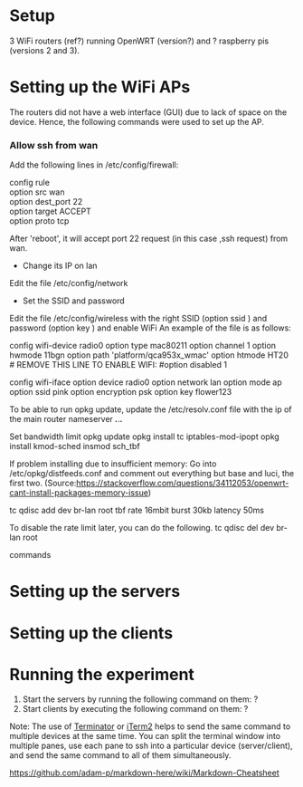 # Setup

3 WiFi routers (ref?) running OpenWRT (version?) and ? raspberry pis (versions 2 and 3).


# Setting up the WiFi APs
The routers did not have a web interface (GUI) due to lack of space on the device. Hence, the following commands were used to set up the AP.
### Allow ssh from wan <br> 
  Add the following lines in /etc/config/firewall: <br>  
  <p>
  config rule                     <br>
  option src              wan     <br>  
  option dest_port        22      <br>  
  option target           ACCEPT  <br>  
  option proto            tcp     <br>
  </p>
  After 'reboot', it will accept port 22 request (in this case ,ssh request) from wan. <br>
  
  * Change its IP on lan
  
  Edit the file /etc/config/network
  
  * Set the SSID and password
  
  Edit the file /etc/config/wireless with the right SSID (option ssid <ssid>) and password (option key <password>) and enable   WiFi An example of the file is as follows:
  
  config wifi-device  radio0
        option type     mac80211
        option channel  1
        option hwmode   11bgn
        option path     'platform/qca953x_wmac'
        option htmode   HT20
        # REMOVE THIS LINE TO ENABLE WIFI:
        #option disabled 1

config wifi-iface
        option device   radio0
        option network  lan
        option mode     ap
        option ssid     pink
        option encryption psk
        option key flower123

To be able to run opkg update, update the /etc/resolv.conf file with the ip of the main router
nameserver ***.***.***.***

Set bandwidth limit
opkg update
opkg install tc iptables-mod-ipopt
opkg install kmod-sched
insmod sch_tbf

If problem installing due to insufficient memory:
Go into /etc/opkg/distfeeds.conf and comment out everything but base and luci, the first two. (Source:https://stackoverflow.com/questions/34112053/openwrt-cant-install-packages-memory-issue)

tc qdisc add dev br-lan root tbf rate 16mbit burst 30kb latency 50ms

To disable the rate limit later, you can do the following.
tc qdisc del dev br-lan root



commands

# Setting up the servers 


# Setting up the clients

# Running the experiment
1. Start the servers by running the following command on them:
   ?
2. Start clients by executing the following command on them:
   ?

Note: The use of [Terminator](https://linux.die.net/man/1/terminator) or [iTerm2](https://www.iterm2.com/) helps to send the same command to multiple devices at the same time. You can split the terminal window into multiple panes, use each pane to ssh into a particular device (server/client), and send the same command to all of them simultaneously.


https://github.com/adam-p/markdown-here/wiki/Markdown-Cheatsheet
